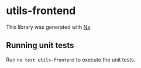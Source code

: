 # utils-frontend

This library was generated with [Nx](https://nx.dev).

## Running unit tests

Run `nx test utils-frontend` to execute the unit tests.
